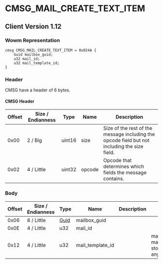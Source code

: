 # CMSG_MAIL_CREATE_TEXT_ITEM

## Client Version 1.12

### Wowm Representation
```rust,ignore
cmsg CMSG_MAIL_CREATE_TEXT_ITEM = 0x024A {
    Guid mailbox_guid;
    u32 mail_id;
    u32 mail_template_id;
}
```
### Header

CMSG have a header of 6 bytes.

#### CMSG Header

| Offset | Size / Endianness | Type   | Name   | Description |
| ------ | ----------------- | ------ | ------ | ----------- |
| 0x00   | 2 / Big           | uint16 | size   | Size of the rest of the message including the opcode field but not including the size field.|
| 0x02   | 4 / Little        | uint32 | opcode | Opcode that determines which fields the message contains.|

### Body

| Offset | Size / Endianness | Type | Name | Description | Comment |
| ------ | ----------------- | ---- | ---- | ----------- | ------- |
| 0x06 | 8 / Little | [Guid](../spec/packed-guid.md) | mailbox_guid |  |  |
| 0x0E | 4 / Little | u32 | mail_id |  |  |
| 0x12 | 4 / Little | u32 | mail_template_id |  | mangoszero/cmangos/vmangos: mailTemplateId, non need, Mail store own 100% correct value anyway |

